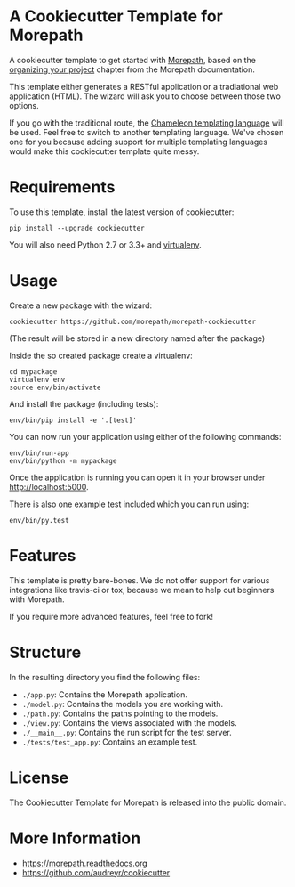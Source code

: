 # A Cookiecutter Template for Morepath

A cookiecutter template to get started with [Morepath](https://morepath.readthedocs.org),
based on the [organizing your project](http://morepath.readthedocs.org/en/latest/organizing_your_project.html)
chapter from the Morepath documentation.

This template either generates a RESTful application or a tradiational web
application (HTML). The wizard will ask you to choose between those two
options.

If you go with the traditional route, the [Chameleon templating language](https://chameleon.readthedocs.org/en/latest/)
will be used. Feel free to switch to another templating language. We've chosen
one for you because adding support for multiple templating languages would make
this cookiecutter template quite messy.

# Requirements

To use this template, install the latest version of cookiecutter:

    pip install --upgrade cookiecutter

You will also need Python 2.7 or 3.3+ and [virtualenv](http://docs.python-guide.org/en/latest/dev/virtualenvs/).

# Usage

Create a new package with the wizard:

    cookiecutter https://github.com/morepath/morepath-cookiecutter

(The result will be stored in a new directory named after the package)

Inside the so created package create a virtualenv:

    cd mypackage
    virtualenv env
    source env/bin/activate

And install the package (including tests):

    env/bin/pip install -e '.[test]'

You can now run your application using either of the following commands:

    env/bin/run-app
    env/bin/python -m mypackage

Once the application is running you can open it in your browser under
[http://localhost:5000](http://localhost:5000).

There is also one example test included which you can run using:

    env/bin/py.test

# Features

This template is pretty bare-bones. We do not offer support for various
integrations like travis-ci or tox, because we mean to help out beginners
with Morepath.

If you require more advanced features, feel free to fork!

# Structure

In the resulting directory you find the following files:

* `./app.py`: Contains the Morepath application.
* `./model.py`: Contains the models you are working with.
* `./path.py`: Contains the paths pointing to the models.
* `./view.py`: Contains the views associated with the models.
* `./__main__.py`: Contains the run script for the test server.
* `./tests/test_app.py`: Contains an example test.

# License

The Cookiecutter Template for Morepath is released into the public domain.

# More Information

* https://morepath.readthedocs.org
* https://github.com/audreyr/cookiecutter
